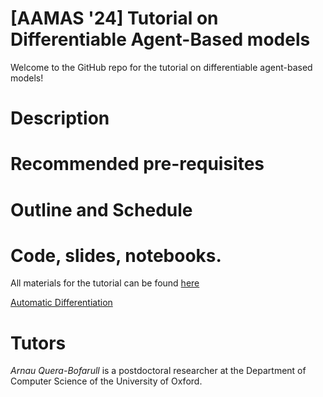 # [AAMAS '24] Tutorial on Differentiable Agent-Based models 

Welcome to the GitHub repo for the tutorial on differentiable agent-based models!

# Description

# Recommended pre-requisites

# Outline and Schedule

# Code, slides, notebooks.

All materials for the tutorial can be found [here](https://github.com/arnauqb/diff_abms_tutorial)

[Automatic Differentiation](https://github.com/arnauqb/diff_abms_tutorial/blob/main/01-automatic-differentiation.ipynb)


# Tutors

*Arnau Quera-Bofarull* is a postdoctoral researcher at the Department of Computer Science of the University of Oxford.
